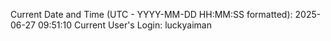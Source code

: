 Current Date and Time (UTC - YYYY-MM-DD HH:MM:SS formatted): 2025-06-27 09:51:10
Current User's Login: luckyaiman
